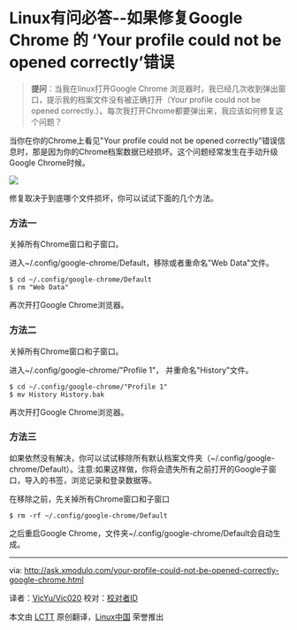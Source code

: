 Linux有问必答--如果修复Google Chrome 的 ‘Your profile could not be opened correctly’错误
================================================================================
> **提问**：当我在linux打开Google Chrome 浏览器时，我已经几次收到弹出窗口，提示我的档案文件没有被正确打开（Your profile could not be opened correctly.）。每次我打开Chrome都要弹出来，我应该如何修复这个问题？

当你在你的Chrome上看见"Your profile could not be opened correctly"错误信息时，那是因为你的Chrome档案数据已经损坏。这个问题经常发生在手动升级Google Chrome时候。

![](https://farm8.staticflickr.com/7428/16238502737_27bdda6685_o.png)

修复取决于到底哪个文件损坏，你可以试试下面的几个方法。

### 方法一 ###

关掉所有Chrome窗口和子窗口。

进入~/.config/google-chrome/Default，移除或者重命名"Web Data"文件。

    $ cd ~/.config/google-chrome/Default
    $ rm "Web Data" 

再次开打Google Chrome浏览器。

### 方法二 ###

关掉所有Chrome窗口和子窗口。

进入~/.config/google-chrome/"Profile 1"， 并重命名"History"文件。

    $ cd ~/.config/google-chrome/"Profile 1"
    $ mv History History.bak 

再次开打Google Chrome浏览器。

### 方法三 ###

如果依然没有解决，你可以试试移除所有默认档案文件夹（~/.config/google-chrome/Default）。注意:如果这样做，你将会遗失所有之前打开的Google子窗口，导入的书签，浏览记录和登录数据等。

在移除之前，先关掉所有Chrome窗口和子窗口

    $ rm -rf ~/.config/google-chrome/Default

之后重启Google Chrome，文件夹~/.config/google-chrome/Default会自动生成。

--------------------------------------------------------------------------------

via: http://ask.xmodulo.com/your-profile-could-not-be-opened-correctly-google-chrome.html

译者：[VicYu/Vic020](http://vicyu.net)
校对：[校对者ID](https://github.com/校对者ID)

本文由 [LCTT](https://github.com/LCTT/TranslateProject) 原创翻译，[Linux中国](http://linux.cn/) 荣誉推出
